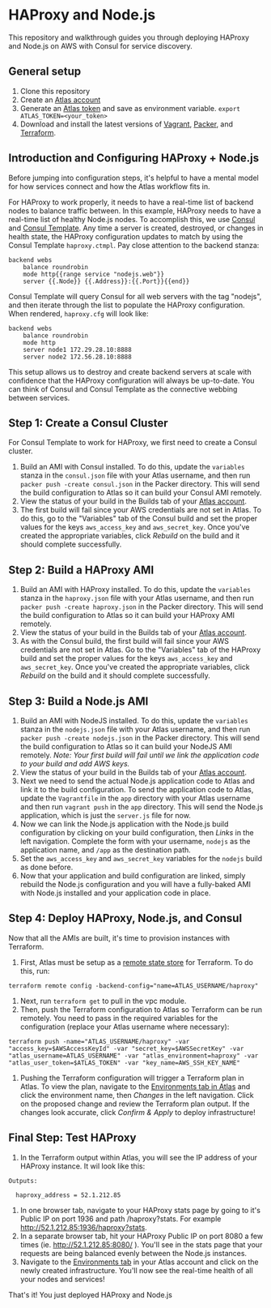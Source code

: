 HAProxy and Node.js
===================
This repository and walkthrough guides you through deploying HAProxy and Node.js on AWS with Consul for service discovery.

General setup
-------------
1. Clone this repository
2. Create an [Atlas account](https://atlas.hashicorp.com/account/new?utm_source=github&utm_medium=examples&utm_campaign=haproxy-nodejs)
3. Generate an [Atlas token](https://atlas.hashicorp.com/settings/tokens) and save as environment variable.
`export ATLAS_TOKEN=<your_token>`
4. Download and install the latest versions of [Vagrant](https://www.vagrantup.com/downloads.html), [Packer](http://packer.io/downloads), and [Terraform](http://terraform.io/downloads).

Introduction and Configuring HAProxy + Node.js
-----------------------------------------------
Before jumping into configuration steps, it's helpful to have a mental model for how services connect and how the Atlas workflow fits in.

For HAProxy to work properly, it needs to have a real-time list of backend nodes to balance traffic between. In this example, HAProxy needs to have a real-time list of healthy Node.js nodes. To accomplish this, we use [Consul](https://consul.io) and [Consul Template](https://github.com/hashicorp/consul-template). Any time a server is created, destroyed, or changes in health state, the HAProxy configuration updates to match by using the Consul Template `haproxy.ctmpl`. Pay close attention to the backend stanza:

```
backend webs
    balance roundrobin
    mode http{{range service "nodejs.web"}}
    server {{.Node}} {{.Address}}:{{.Port}}{{end}}
```

Consul Template will query Consul for all web servers with the tag "nodejs", and then iterate through the list to populate the HAProxy configuration. When rendered, `haproxy.cfg` will look like:

```
backend webs
    balance roundrobin
    mode http
    server node1 172.29.28.10:8888
    server node2 172.56.28.10:8888
```
This setup allows us to destroy and create backend servers at scale with confidence that the HAProxy configuration will always be up-to-date. You can think of Consul and Consul Template as the connective webbing between services.

Step 1: Create a Consul Cluster
-------------------------
For Consul Template to work for HAProxy, we first need to create a Consul cluster.

1. Build an AMI with Consul installed. To do this, update the `variables` stanza in the `consul.json` file with your Atlas username, and then run `packer push -create consul.json` in the Packer directory. This will send the build configuration to Atlas so it can build your Consul AMI remotely.
1. View the status of your build in the Builds tab of your [Atlas account](https://atlas.hashicorp.com/builds).
1. The first build will fail since your AWS credentials are not set in Atlas. To do this, go to the "Variables" tab
of the Consul build and set the proper values for the keys `aws_access_key` and `aws_secret_key`. Once you've created the appropriate variables, click *Rebuild* on the build and it should complete successfully.

Step 2: Build a HAProxy AMI
---------------------
1. Build an AMI with HAProxy installed. To do this, update the `variables` stanza in the `haproxy.json` file with your Atlas username, and then run `packer push -create haproxy.json` in the Packer directory. This will send the build configuration to Atlas so it can build your HAProxy AMI remotely.
1. View the status of your build in the Builds tab of your [Atlas account](https://atlas.hashicorp.com/builds).
1. As with the Consul build, the first build will fail since your AWS credentials are not set in Atlas. Go to the "Variables" tab of the HAProxy build and set the proper values for the keys `aws_access_key` and `aws_secret_key`. Once you've created the appropriate variables, click *Rebuild* on the build and it should complete successfully.

Step 3: Build a Node.js AMI
-------------------
1. Build an AMI with NodeJS installed. To do this, update the `variables` stanza in the `nodejs.json` file with your Atlas username, and then  run `packer push -create nodejs.json` in the Packer directory. This will send the build configuration to Atlas so it can build your NodeJS AMI remotely. *Note: Your first build will fail until we link the application code to your build and add AWS keys.*
1. View the status of your build in the Builds tab of your [Atlas account](https://atlas.hashicorp.com/builds).
1. Next we need to send the actual Node.js application code to Atlas and link it to the build configuration. To send the application code to Atlas, update the `Vagrantfile` in the `app` directory with your Atlas username and then run `vagrant push` in the `app` directory. This will send the Node.js application, which is just the `server.js` file for now.
1. Now we can link the Node.js application with the Node.js build configuration by clicking on your build configuration, then *Links* in the left navigation. Complete the form with your username, `nodejs` as the application name, and `/app` as the destination path.
1. Set the `aws_access_key` and `aws_secret_key` variables for the `nodejs` build as done before.
1. Now that your application and build configuration are linked, simply rebuild the Node.js configuration and you will have a fully-baked AMI with Node.js installed and your application code in place.

Step 4: Deploy HAProxy, Node.js, and Consul
--------------------------
Now that all the AMIs are built, it's time to provision instances with Terraform.

1. First, Atlas must be setup as a [remote state store](http://terraform.io/docs/state/remote.html) for Terraform. To do this, run:

  `terraform remote config -backend-config="name=ATLAS_USERNAME/haproxy"`
1. Next, run `terraform get` to pull in the vpc module.
1. Then, push the Terraform configuration to Atlas so Terraform can be run remotely. You need to pass in the required variables for the configuration (replace your Atlas username where necessary):

  `terraform push -name="ATLAS_USERNAME/haproxy" -var "access_key=$AWSAccessKeyId" -var "secret_key=$AWSSecretKey" -var "atlas_username=ATLAS_USERNAME" -var "atlas_environment=haproxy" -var "atlas_user_token=$ATLAS_TOKEN" -var "key_name=AWS_SSH_KEY_NAME"`
1. Pushing the Terraform configuration will trigger a Terraform plan in Atlas. To view the plan, navigate to the [Environments tab in Atlas](https://atlas.hashicorp.com/environments) and click the environment name, then *Changes* in the left navigation. Click on the proposed change and review the Terraform plan output. If the changes look accurate, click *Confirm & Apply* to deploy infrastructure!

Final Step: Test HAProxy
------------------------

1. In the Terraform output within Atlas, you will see the IP address of your HAProxy instance. It wil look like this:
  ```
  Outputs:

    haproxy_address = 52.1.212.85
  ```
1. In one browser tab, navigate to your HAProxy stats page by going to it's Public IP on port 1936 and path /haproxy?stats. For example http://52.1.212.85:1936/haproxy?stats.
1. In a separate browser tab, hit your HAProxy Public IP on port 8080 a few times (ie. http://52.1.212.85:8080/ ). You'll see in the stats page that your requests are being balanced evenly between the Node.js instances.
1. Navigate to the [Environments tab](https://atlas.hashicorp.com/environments) in your Atlas account and click on the newly created infrastructure. You'll now see the real-time health of all your nodes and services!

That's it! You just deployed HAProxy and Node.js
